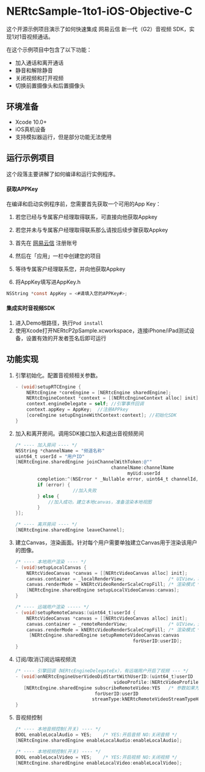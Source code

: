 # NERtcSample-1to1-iOS-Objective-C

这个开源示例项目演示了如何快速集成 网易云信 新一代（G2）音视频 SDK，实现1对1音视频通话。

 在这个示例项目中包含了以下功能：

- 加入通话和离开通话
-  静音和解除静音
- 关闭视频和打开视频 
- 切换前置摄像头和后置摄像头

## 环境准备

- Xcode 10.0+
- iOS真机设备
- 支持模拟器运行，但是部分功能无法使用

## 运行示例项目

这个段落主要讲解了如何编译和运行实例程序。

#### 获取APPKey

在编译和启动实例程序前，您需要首先获取一个可用的App Key：

1. 若您已经与专属客户经理取得联系，可直接向他获取Appkey

2. 若您并未与专属客户经理取得联系那么请按后续步骤获取Appkey

3. 首先在 [网易云信](https://id.163yun.com/register?h=media&t=media&clueFrom=nim&from=bdjjnim0035&referrer=https://app.yunxin.163.com/?clueFrom=nim&from=bdjjnim0035) 注册账号

4. 然后在「应用」一栏中创建您的项目
5. 等待专属客户经理联系您，并向他获取Appkey

6. 将AppKey填写进AppKey.h

```objective-c
NSString *const AppKey = <#请填入您的APPKey#>;
```

#### 集成实时音视频SDK

1. 进入Demo根路径，执行`Pod install`
2. 使用Xcode打开NERtcP2pSample.xcworkspace，连接iPhone/iPad测试设备，设置有效的开发者签名后即可运行

## 功能实现

1. 引擎初始化。配置音视频相关参数。

   ```objective-c
   - (void)setupRTCEngine {
       NERtcEngine *coreEngine = [NERtcEngine sharedEngine];
       NERtcEngineContext *context = [[NERtcEngineContext alloc] init];
       context.engineDelegate = self; //引擎事件回调
       context.appKey = AppKey;  //注册APPkey
       [coreEngine setupEngineWithContext:context]; //初始化SDK
   }
   ```

2. 加入和离开房间。调用SDK接口加入和退出音视频房间

   ```objective-c
   /* ---- 加入房间 ---- */
   NSString *channelName = "频道名称"
   uint64_t userId = "用户ID"
   [NERtcEngine.sharedEngine joinChannelWithToken:@""
                                      channelName:channelName
                                            myUid:userId
           completion:^(NSError * _Nullable error, uint64_t channelId, uint64_t elapesd) {
           if (error) {
   						//加入失败
           } else {
               //加入成功，建立本地canvas，准备渲染本地视图
           }
   }];
   
   /* ---- 离开房间 ---- */
   [NERtcEngine.sharedEngine leaveChannel];
   ```

3. 建立Canvas，渲染画面。针对每个用户需要单独建立Canvas用于渲染该用户的图像。

   ```objective-c
   /* ---- 本地用户渲染 ---- */
   - (void)setupLocalCanvas {
       NERtcVideoCanvas *canvas = [[NERtcVideoCanvas alloc] init];
       canvas.container = _localRenderView;                /* UIView，本地待渲染view */
       canvas.renderMode = kNERtcVideoRenderScaleCropFill; /* 渲染模式 */
       [NERtcEngine.sharedEngine setupLocalVideoCanvas:canvas];
   }
   
   /* ---- 远端用户渲染 ----- */
   - (void)setupRemoteCanvas:(uint64_t)userId {
       NERtcVideoCanvas *canvas = [[NERtcVideoCanvas alloc] init];
       canvas.container = _remoteRenderView;               /* UIView，远端待渲染view */
       canvas.renderMode = kNERtcVideoRenderScaleCropFill; /* 渲染模式 */
   		[NERtcEngine.sharedEngine setupRemoteVideoCanvas:canvas
                                              forUserID:userID];
   }
   ```

4. 订阅/取消订阅远端视频流

   ```objective-c
   /* ---- 引擎回调（NERtcEngineDelegateEx），有远端用户开启了视频 --- */
   - (void)onNERtcEngineUserVideoDidStartWithUserID:(uint64_t)userID
                                       videoProfile:(NERtcVideoProfileType)profile {
      [NERtcEngine.sharedEngine subscribeRemoteVideo:YES   /* 参数如果为NO，则为取消订阅 */
                                forUserID:userID
                               streamType:kNERtcRemoteVideoStreamTypeHigh];    
   }
   ```

5. 音视频控制

   ```objective-c
   /* ---- 本地音频控制(开关) ---- */
   BOOL enableLocalAudio = YES;    /* YES:开启音频 NO:关闭音频 */
   [NERtcEngine.sharedEngine enableLocalAudio:enableLocalAudio];
   
   /* ---- 本地视频控制(开关) ---- */
   BOOL enableLocalVideo = YES;    /* YES:开启视频 NO:关闭视频 */
   [NERtcEngine.sharedEngine enableLocalVideo:enableLocalVideo];
   ```

   

   